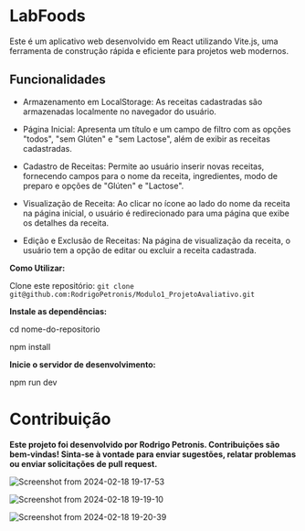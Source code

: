 # LabFoods

Este é um aplicativo web desenvolvido em React utilizando Vite.js, uma ferramenta de construção rápida e eficiente para projetos web modernos.

## Funcionalidades

- Armazenamento em LocalStorage: As receitas cadastradas são armazenadas localmente no navegador do usuário.
  
- Página Inicial: Apresenta um título e um campo de filtro com as opções "todos", "sem Glúten" e "sem Lactose", além de exibir as receitas cadastradas.
  
- Cadastro de Receitas: Permite ao usuário inserir novas receitas, fornecendo campos para o nome da receita, ingredientes, modo de preparo e opções de "Glúten" e "Lactose".
  
- Visualização de Receita: Ao clicar no ícone ao lado do nome da receita na página inicial, o usuário é redirecionado para uma página que exibe os detalhes da receita.
  
- Edição e Exclusão de Receitas: Na página de visualização da receita, o usuário tem a opção de editar ou excluir a receita cadastrada.


**Como Utilizar:**

Clone este repositório:
`git clone git@github.com:RodrigoPetronis/Modulo1_ProjetoAvaliativo.git`

**Instale as dependências:**

cd nome-do-repositorio

npm install

**Inicie o servidor de desenvolvimento:**

npm run dev

# Contribuição

**Este projeto foi desenvolvido por Rodrigo Petronis. Contribuições são bem-vindas! Sinta-se à vontade para enviar sugestões, relatar problemas ou enviar solicitações de pull request.**




![Screenshot from 2024-02-18 19-17-53](https://github.com/RodrigoPetronis/Modulo1_ProjetoAvaliativo/assets/107412117/a8462b9f-3eca-4a67-a6ac-9d46f930eb10)

![Screenshot from 2024-02-18 19-19-10](https://github.com/RodrigoPetronis/Modulo1_ProjetoAvaliativo/assets/107412117/2a1b860d-56df-47b5-aae6-b2bfb2d5fdd0)

![Screenshot from 2024-02-18 19-20-39](https://github.com/RodrigoPetronis/Modulo1_ProjetoAvaliativo/assets/107412117/e9640894-24af-4964-88cc-4b20e18a55dd)

